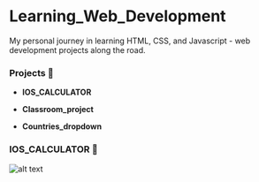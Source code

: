 # Learning_Web_Development

My personal journey in learning HTML, CSS, and Javascript - web development projects along the road.

### Projects 🌟

- **IOS_CALCULATOR**
  
- **Classroom_project** 

- **Countries_dropdown** 

### IOS_CALCULATOR 🧮
![alt text](https://github.com/Nathancgy/Learning_Web_Development/img/ios_calculator.png?raw=true)